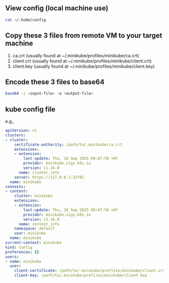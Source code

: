 ## View config (local machine use)

``` bash
cat ~/.kube/config
```

## Copy these 3 files from remote VM to your target machine
1. ca.crt (usually found at ~/.minikube/profiles/minikube/ca.crt)
2. client.crt (usually found at ~/.minikube/profiles/minikube/client.crt)
3. client.key (usually found at ~/.minikube/profiles/minikube/client.key)

## Encode these 3 files to base64
``` bash
base64 -i <input-file> -o <output-file>
```

## kube config file

e.g.,
``` yaml
apiVersion: v1
clusters:
- cluster:
    certificate-authority: /path/to/.minikube/ca.crt
    extensions:
    - extension:
        last-update: Thu, 18 Sep 2025 08:47:58 +07
        provider: minikube.sigs.k8s.io
        version: v1.34.0
      name: cluster_info
    server: https://127.0.0.1:32781
  name: minikube
contexts:
- context:
    cluster: minikube
    extensions:
    - extension:
        last-update: Thu, 18 Sep 2025 08:47:58 +07
        provider: minikube.sigs.k8s.io
        version: v1.34.0
      name: context_info
    namespace: default
    user: minikube
  name: minikube
current-context: minikube
kind: Config
preferences: {}
users:
- name: minikube
  user:
    client-certificate: /path/to/.minikube/profiles/minikube/client.crt
    client-key: /path/to/.minikube/profiles/minikube/client.key
```